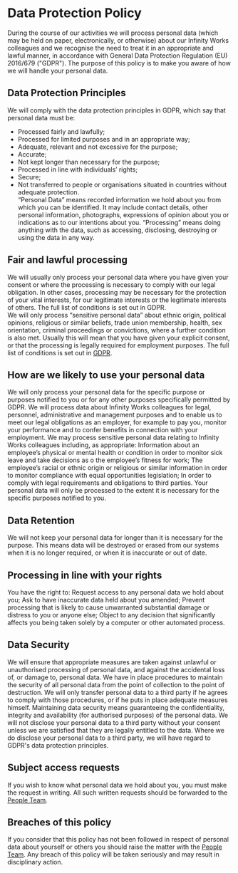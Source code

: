 # Data Protection Policy
During the course of our activities we will process personal data (which may be held on paper, electronically, or otherwise) about our Infinity Works colleagues and we recognise the need to treat it in an appropriate and lawful manner, in accordance with General Data Protection Regulation (EU) 2016/679 ("GDPR").  The purpose of this policy is to make you aware of how we will handle your personal data.

## Data Protection Principles
We will comply with the data protection principles in GDPR, which say that personal data must be: 
* Processed fairly and lawfully; 
* Processed for limited purposes and in an appropriate way; 
* Adequate, relevant and not excessive for the purpose; 
* Accurate; 
* Not kept longer than necessary for the purpose; 
* Processed in line with individuals’ rights; 
* Secure; 
* Not transferred to people or organisations situated in countries without adequate protection.  
“Personal Data” means recorded information we hold about you from which you can be identified.  It may include contact details, other personal information, photographs, expressions of opinion about you or indications as to our intentions about you.  “Processing” means doing anything with the data, such as accessing, disclosing, destroying or using the data in any way.

## Fair and lawful processing
We will usually only process your personal data where you have given your consent or where the processing is necessary to comply with our legal obligation.  In other cases, processing may be necessary for the protection of your vital interests, for our legitimate interests or the legitimate interests of others.  The full list of conditions is set out in GDPR.  
We will only process “sensitive personal data” about ethnic origin, political opinions, religious or similar beliefs, trade union membership, health, sex orientation, criminal proceedings or convictions, where a further condition is also met.  Usually this will mean that you have given your explicit consent, or that the processing is legally required for employment purposes.  The full list of conditions is set out in [GDPR](https://www.eugdpr.org/).

## How are we likely to use your personal data
We will only process your personal data for the specific purpose or purposes notified to you or for any other purposes specifically permitted by GDPR.  We will process data about Infinity Works colleagues for legal, personnel, administrative and management purposes and to enable us to meet our legal obligations as an employer, for example to pay you, monitor your performance and to confer benefits in connection with your employment.  We may process sensitive personal data relating to Infinity Works colleagues including, as appropriate: 
Information about an employee’s physical or mental health or condition in order to monitor sick leave and take decisions as o the employee’s fitness for work; 
The employee’s racial or ethnic origin or religious or similar information in order to monitor compliance with equal opportunities legislation; 
In order to comply with legal requirements and obligations to third parties. 
Your personal data will only be processed to the extent it is necessary for the specific purposes notified to you.

## Data Retention
We will not keep your personal data for longer than it is necessary for the purpose.  This means data will be destroyed or erased from our systems when it is no longer required, or when it is inaccurate or out of date.

## Processing in line with your rights
You have the right to: 
Request access to any personal data we hold about you; 
Ask to have inaccurate data held about you amended; 
Prevent processing that is likely to cause unwarranted substantial damage or distress to you or anyone else; 
Object to any decision that significantly affects you being taken solely by a computer or other automated process.

## Data Security
We will ensure that appropriate measures are taken against unlawful or unauthorised processing of personal data, and against the accidental loss of, or damage to, personal data.   We have in place procedures to maintain the security of all personal data from the point of collection to the point of destruction.  We will only transfer personal data to a third party if he agrees to comply with those procedures, or if he puts in place adequate measures himself.  Maintaining data security means guaranteeing the confidentiality, integrity and availability (for authorised purposes) of the personal data. 
We will not disclose your personal data to a third party without your consent unless we are satisfied that they are legally entitled to the data.  Where we do disclose your personal data to a third party, we will have regard to GDPR's data protection principles.

## Subject access requests
If you wish to know what personal data we hold about you, you must make the request in writing.  All such written requests should be forwarded to the [People Team](mailto:people@infinityworks.com).

## Breaches of this policy
If you consider that this policy has not been followed in respect of personal data about yourself or others you should raise the matter with the [People Team](mailto:people@infinityworks.com).  Any breach of this policy will be taken seriously and may result in disciplinary action.
